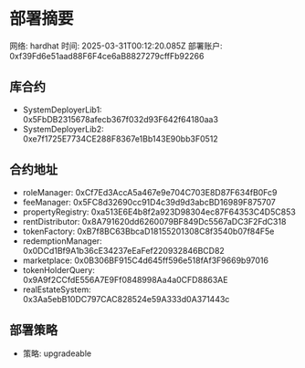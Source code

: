 # 部署摘要

网络: hardhat
时间: 2025-03-31T00:12:20.085Z
部署账户: 0xf39Fd6e51aad88F6F4ce6aB8827279cffFb92266

## 库合约

- SystemDeployerLib1: 0x5FbDB2315678afecb367f032d93F642f64180aa3
- SystemDeployerLib2: 0xe7f1725E7734CE288F8367e1Bb143E90bb3F0512

## 合约地址

- roleManager: 0xCf7Ed3AccA5a467e9e704C703E8D87F634fB0Fc9
- feeManager: 0x5FC8d32690cc91D4c39d9d3abcBD16989F875707
- propertyRegistry: 0xa513E6E4b8f2a923D98304ec87F64353C4D5C853
- rentDistributor: 0x8A791620dd6260079BF849Dc5567aDC3F2FdC318
- tokenFactory: 0xB7f8BC63BbcaD18155201308C8f3540b07f84F5e
- redemptionManager: 0x0DCd1Bf9A1b36cE34237eEaFef220932846BCD82
- marketplace: 0x0B306BF915C4d645ff596e518fAf3F9669b97016
- tokenHolderQuery: 0x9A9f2CCfdE556A7E9Ff0848998Aa4a0CFD8863AE
- realEstateSystem: 0x3Aa5ebB10DC797CAC828524e59A333d0A371443c

## 部署策略

- 策略: upgradeable
